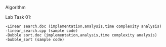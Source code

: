 Algorithm 

Lab Task 01:

    -Linear search.doc (implementation,analysis,time complexity analysis)
    -linear_search.cpp (sample code)
    -Bubble sort.doc (implementation,analysis,time complexity analysis)
    -bubble_sort (sample code)
